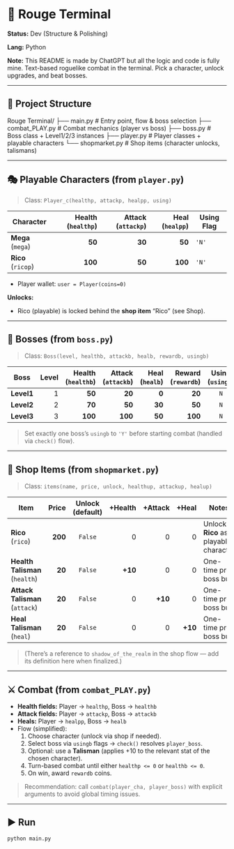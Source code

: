 # 🐉 Rouge Terminal

**Status:** Dev (Structure & Polishing)  

**Lang:** Python

**Note:** This README is made by ChatGPT but all the logic and code is fully mine.
Text-based roguelike combat in the terminal. Pick a character, unlock upgrades, and beat bosses.

---

## 📂 Project Structure
Rouge Terminal/
├── main.py # Entry point, flow & boss selection
├── combat_PLAY.py # Combat mechanics (player vs boss)
├── boss.py # Boss class + Level1/2/3 instances
├── player.py # Player classes + playable characters
└── shopmarket.py # Shop items (character unlocks, talismans)

---

## 🎭 Playable Characters (from `player.py`)

> Class: `Player_c(healthp, attackp, healpp, using)`

| Character | Health (`healthp`) | Attack (`attackp`) | Heal (`healpp`) | Using Flag |
|---|---:|---:|---:|---|
| **Mega** (`mega`) | **50** | **30** | **50** | `'N'` |
| **Rico** (`ricop`) | **100** | **50** | **100** | `'N'` |

- Player wallet: `user = Player(coins=0)`

**Unlocks:**  
- Rico (playable) is locked behind the **shop item** “Rico” (see Shop).

---

## 👹 Bosses (from `boss.py`)

> Class: `Boss(level, healthb, attackb, healb, rewardb, usingb)`

| Boss | Level | Health (`healthb`) | Attack (`attackb`) | Heal (`healb`) | Reward (`rewardb`) | Using (`usingb`) |
|---|---:|---:|---:|---:|---:|:--:|
| **Level1** | 1 | **50** | **20** | **0**  | **20**  | `N` |
| **Level2** | 2 | **70** | **50** | **30** | **50**  | `N` |
| **Level3** | 3 | **100** | **100** | **50** | **100** | `N` |

> Set exactly one boss’s `usingb` to `'Y'` before starting combat (handled via `check()` flow).

---

## 🛒 Shop Items (from `shopmarket.py`)

> Class: `items(name, price, unlock, healthup, attackup, healup)`

| Item | Price | Unlock (default) | +Health | +Attack | +Heal | Notes |
|---|---:|:--:|---:|---:|---:|---|
| **Rico** (`rico`) | **200** | `False` | 0 | 0 | 0 | Unlocks **Rico** as a playable character |
| **Health Talisman** (`health`) | **20** | `False` | **+10** | 0 | 0 | One-time pre-boss buff |
| **Attack Talisman** (`attack`) | **20** | `False` | 0 | **+10** | 0 | One-time pre-boss buff |
| **Heal Talisman** (`heal`) | **20** | `False` | 0 | 0 | **+10** | One-time pre-boss buff |

> (There’s a reference to `shadow_of_the_realm` in the shop flow — add its definition here when finalized.)

---

## ⚔️ Combat (from `combat_PLAY.py`)
- **Health fields:** Player → `healthp`, Boss → `healthb`
- **Attack fields:** Player → `attackp`, Boss → `attackb`
- **Heals:** Player → `healpp`, Boss → `healb`
- Flow (simplified):
  1. Choose character (unlock via shop if needed).
  2. Select boss via `usingb` flags → `check()` resolves `player_boss`.
  3. Optional: use a **Talisman** (applies +10 to the relevant stat of the chosen character).
  4. Turn-based combat until either `healthp <= 0` or `healthb <= 0`.
  5. On win, award `rewardb` coins.

> Recommendation: call `combat(player_cha, player_boss)` with explicit arguments to avoid global timing issues.

---

## ▶️ Run
```bash
python main.py
